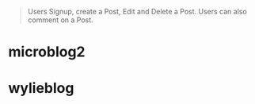 






> Users Signup, create a Post, Edit and Delete a Post.
Users can also comment on a Post.
# microblog2
# wylieblog
